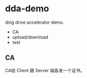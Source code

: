 # dda-demo
ding drive accelerator demo.
- CA
- upload/download
- test

## CA
CA给 Client 跟 Server 端各发一个证书。



